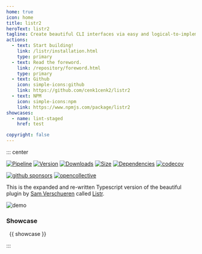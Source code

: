 ```yaml
---
home: true
icon: home
title: listr2
heroText: listr2
tagline: Create beautiful CLI interfaces via easy and logical-to-implement task lists that feel alive and interactive.
actions:
  - text: Start building!
    link: /listr/installation.html
    type: primary
  - text: Read the foreword.
    link: /repository/foreword.html
    type: primary
  - text: Github
    icon: simple-icons:github
    link: https://github.com/cenk1cenk2/listr2
  - text: NPM
    icon: simple-icons:npm
    link: https://www.npmjs.com/package/listr2
showcases:
  - name: lint-staged
    href: test

copyright: false
---
```


::: center

[![Pipeline](https://gitlab.kilic.dev/libraries/listr2/badges/master/pipeline.svg?style=flat-square&ignore_skipped=true)](https://gitlab.kilic.dev/libraries/listr2/-/commits/master) [![Version](https://img.shields.io/npm/v/listr2.svg?style=flat-square&logo=npm)](https://www.npmjs.com/package/listr2?activeTab=versions) [![Downloads](https://img.shields.io/npm/dm/listr2.svg?style=flat-square&logo=npm)](https://www.npmjs.com/package/listr2) [![Size](https://img.shields.io/bundlephobia/min/listr2?style=flat-square&logo=npm)](https://www.npmjs.com/package/listr2) [![Dependencies](https://img.shields.io/librariesio/release/npm/listr2?style=flat-square&logo=npm)](https://www.npmjs.com/package/listr2?activeTab=dependencies) [![codecov](https://codecov.io/gh/cenk1cenk2/listr2/branch/master/graph/badge.svg?style=flat-square)](https://codecov.io/gh/cenk1cenk2/listr2)

[![github sponsors](https://img.shields.io/github/sponsors/cenk1cenk2?label=github%20sponsors&style=flat-square&logo=github)](https://github.com/sponsors/cenk1cenk2) [![opencollective](https://img.shields.io/opencollective/sponsors/listr2?label=open%20collective&logo=opencollective)](https://opencollective.com/listr2)

This is the expanded and re-written Typescript version of the beautiful plugin by [Sam Verschueren](https://github.com/SamVerschueren) called [Listr](https://github.com/SamVerschueren/listr).

![demo](../examples/renderer-default.gif)

### Showcase

<script setup>
let showcases = [
  "lint-staged",
  "cypress",
  "@electron-forge/shared-types",
  "@graphql-codegen/cli",
  "contentful-migration",
  "@electron-forge/core",
  "@redwoodjs/cli-helpers"
]
</script>
<span v-for="showcase in showcases">
  <a :href="'https://www.npmjs.com/package/' + showcase" target="_blank" style="padding: 8px;"><Badge type="warning" vertical="middle">{{ showcase }}</Badge></a>
</span>

:::
